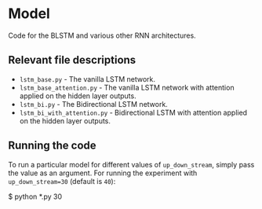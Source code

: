 # Model

Code for the BLSTM and various other RNN architectures.

## Relevant file descriptions

- `lstm_base.py` - The vanilla LSTM network.
- `lstm_base_attention.py` - The vanilla LSTM network with attention applied on the hidden layer outputs.
- `lstm_bi.py` - The Bidirectional LSTM network.
- `lstm_bi_with_attention.py` - Bidirectional LSTM with attention applied on the hidden layer outputs. 

## Running the code

To run a particular model for different values of `up_down_stream`, simply pass the value as an argument.
For running the experiment with `up_down_stream=30` (default is `40`):

$ python *.py 30
